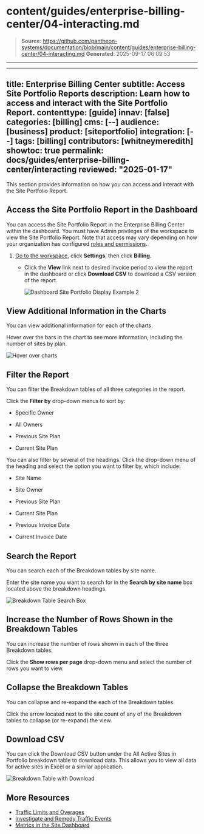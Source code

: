 # content/guides/enterprise-billing-center/04-interacting.md

> **Source**: https://github.com/pantheon-systems/documentation/blob/main/content/guides/enterprise-billing-center/04-interacting.md
> **Generated**: 2025-09-17 06:09:53

---

---
title: Enterprise Billing Center
subtitle: Access Site Portfolio Reports
description: Learn how to access and interact with the Site Portfolio Report.
contenttype: [guide]
innav: [false]
categories: [billing]
cms: [--]
audience: [business]
product: [siteportfolio]
integration: [--]
tags: [billing]
contributors: [whitneymeredith]
showtoc: true
permalink: docs/guides/enterprise-billing-center/interacting
reviewed: "2025-01-17"
---

This section provides information on how you can access and interact with the Site Portfolio Report.

## Access the Site Portfolio Report in the Dashboard

You can access the Site Portfolio Report in the Enterprise Billing Center within the dashboard. You must have Admin privileges of the workspace to view the Site Portfolio Report. Note that access may vary depending on how your organization has configured [roles and permissions](/guides/account-mgmt/workspace-sites-teams/teams#roles-and-permissions).

1. [Go to the workspace](/guides/account-mgmt/workspace-sites-teams/workspaces#switch-between-workspaces), click **Settings**, then click **Billing**.

    - Click the **View** link next to desired invoice period to view the report in the dashboard or click **Download CSV** to download a CSV version of the report.

        ![Dashboard Site Portfolio Display Example 2](../../../images/release-notes/2024/invoice-tags.png)

## View Additional Information in the Charts

You can view additional information for each of the charts.

Hover over the bars in the chart to see more information, including the number of sites by plan.

![Hover over charts](../../../images/site-portfolio-report-chart-hover-over.png)

## Filter the Report

You can filter the Breakdown tables of all three categories in the report. 

Click the **Filter by** drop-down menus to sort by:

- Specific Owner

- All Owners

- Previous Site Plan

- Current Site Plan

You can also filter by several of the headings. Click the drop-down menu of the heading and select the option you want to filter by, which include:

- Site Name

- Site Owner

- Previous Site Plan

- Current Site Plan

- Previous Invoice Date

- Current Invoice Date


## Search the Report

You can search each of the Breakdown tables by site name.

Enter the site name you want to search for in the **Search by site name** box located above the breakdown headings.

![Breakdown Table Search Box](../../../images/site-portfolio-report-search.png)

## Increase the Number of Rows Shown in the Breakdown Tables

You can increase the number of rows shown in each of the three Breakdown tables.

Click the **Show rows per page** drop-down menu and select the number of rows you want to view.

## Collapse the Breakdown Tables

You can collapse and re-expand the each of the Breakdown tables.

Click the arrow located next to the site count of any of the Breakdown tables to collapse (or re-expand) the view.

## Download CSV 

You can click the Download CSV button under the All Active Sites in Portfolio breakdown table to download data. This allows you to view all data for active sites in Excel or a similar application.

![Breakdown Table with Download](../../../images/site-portfolio-report-breakdown-download.png)

## More Resources

- [Traffic Limits and Overages](/guides/account-mgmt/traffic)
- [Investigate and Remedy Traffic Events](/guides/account-mgmt/traffic/remedy)
- [Metrics in the Site Dashboard](/guides/account-mgmt/traffic)